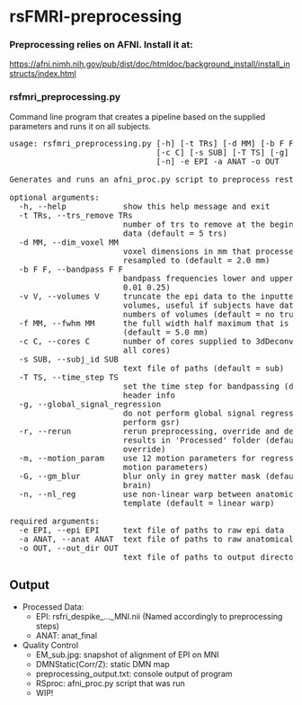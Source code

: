 # rsFMRI-preprocessing

### Preprocessing relies on AFNI. Install it at:
https://afni.nimh.nih.gov/pub/dist/doc/htmldoc/background_install/install_instructs/index.html

### rsfmri_preprocessing.py 
Command line program that creates a pipeline based on the supplied parameters and runs it on all subjects.

<pre>
usage: rsfmri_preprocessing.py [-h] [-t TRs] [-d MM] [-b F F] [-v V] [-f MM]
                               [-c C] [-s SUB] [-T TS] [-g] [-r] [-m] [-G]
                               [-n] -e EPI -a ANAT -o OUT

Generates and runs an afni_proc.py script to preprocess resting state fMRI data

optional arguments:
  -h, --help            show this help message and exit
  -t TRs, --trs_remove TRs
                        number of trs to remove at the beginning of the epi
                        data (default = 5 trs)
  -d MM, --dim_voxel MM
                        voxel dimensions in mm that processed epi will be
                        resampled to (default = 2.0 mm)
  -b F F, --bandpass F F
                        bandpass frequencies lower and upper limits (default =
                        0.01 0.25)
  -v V, --volumes V     truncate the epi data to the inputted number of
                        volumes, useful if subjects have data with different
                        numbers of volumes (default = no truncation)
  -f MM, --fwhm MM      the full width half maximum that is used when blurring
                        (default = 5.0 mm)
  -c C, --cores C       number of cores supplied to 3dDeconvolve (default =
                        all cores)
  -s SUB, --subj_id SUB
                        text file of paths (default = sub)
  -T TS, --time_step TS
                        set the time step for bandpassing (default = ts in
                        header info
  -g, --global_signal_regression
                        do not perform global signal regression (default =
                        perform gsr)
  -r, --rerun           rerun preprocessing, override and delete previous
                        results in 'Processed' folder (default = don't
                        override)
  -m, --motion_param    use 12 motion parameters for regression (default = 6
                        motion parameters)
  -G, --gm_blur         blur only in grey matter mask (default = blur in whole
                        brain)
  -n, --nl_reg          use non-linear warp between anatomical and MNI
                        template (default = linear warp)

required arguments:
  -e EPI, --epi EPI     text file of paths to raw epi data
  -a ANAT, --anat ANAT  text file of paths to raw anatomical data
  -o OUT, --out_dir OUT
                        text file of paths to output directory
</pre>

## Output
* Processed Data:
  * EPI: rsfri_despike_..._MNI.nii (Named accordingly to preprocessing steps)
  * ANAT: anat_final
* Quality Control
  * EM_sub.jpg: snapshot of alignment of EPI on MNI
  * DMNStatic(Corr/Z): static DMN map
  * preprocessing_output.txt: console output of program
  * RSproc: afni_proc.py script that was run
  * WIP!
